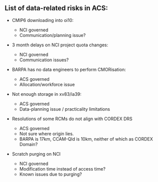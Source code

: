 ## List of data-related risks in ACS:

- CMIP6 downloading into oi10:
  - NCI governed
  - Communication/planning issue?

- 3 month delays on NCI project quota changes:
  - NCI governed
  - Communication issues?

- BARPA has no data engineers to perform CMORisation:
  - ACS governed
  - Allocation/workforce issue

- Not enough storage in xv83/ia39:
  - ACS governed
  - Data-planning issue / practicality limitations

- Resolutions of some RCMs do not align with CORDEX DRS
  - ACS governed
  - Not sure where origin lies.
  - BARPA is 17km, CCAM-Qld is 10km, neither of which as CORDEX Domain?

- Scratch purging on NCI
  - NCI governed
  - Modification time instead of access time? 
  - Known issues due to purging?
